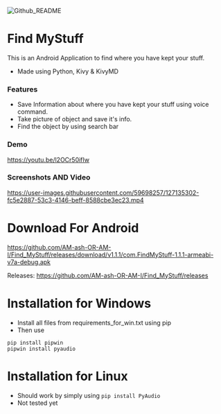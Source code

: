 ![Github_README](https://user-images.githubusercontent.com/59698257/125396707-83db0500-e3ca-11eb-8eda-c30297c2d38e.png)



# Find MyStuff
This is an Android Application to find where you have kept your stuff.
* Made using Python, Kivy & KivyMD
### Features
* Save Information about where you have kept your stuff using voice command.
* Take picture of object and save it's info.
* Find the object by using search bar
### Demo
https://youtu.be/l2OCr50ifIw
### Screenshots AND Video
https://user-images.githubusercontent.com/59698257/127135302-fc5e2887-53c3-4146-beff-8588cbe3ec23.mp4

# Download For Android 
https://github.com/AM-ash-OR-AM-I/Find_MyStuff/releases/download/v1.1.1/com.FindMyStuff-1.1.1-armeabi-v7a-debug.apk

Releases: https://github.com/AM-ash-OR-AM-I/Find_MyStuff/releases
# Installation for Windows
* Install all files from requirements_for_win.txt using pip
* Then use 
```
pip install pipwin
pipwin install pyaudio
```
# Installation for Linux
* Should work by simply using `pip install PyAudio`
* Not tested yet

